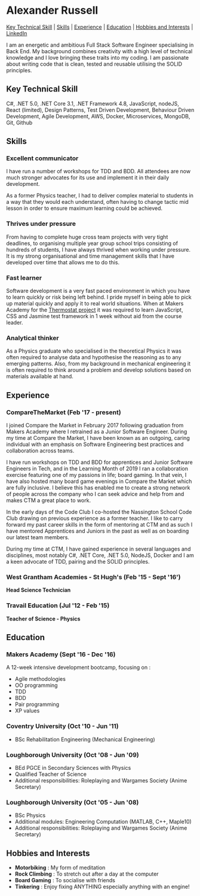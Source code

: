 # Alexander Russell

[Key Technical Skill](#key-technical-skills) | [Skills](#skills) | [Experience](#experience) | [Education](#education) |  [Hobbies and Interests](#hobbies-and-interests) | [LinkedIn](https://uk.linkedin.com/in/alexander-russell-086366132)

I am an energetic and ambitious Full Stack Software Engineer specialising in Back End. My background combines creativity with a high level of technical knowledge and I love bringing these traits into my coding. I am passionate about writing code that is clean, tested and reusable utilising the SOLID principles.

## Key Technical Skill

C#, .NET 5.0, .NET Core 3.1, .NET Framework 4.8, JavaScript, nodeJS, React (limited), Design Patterns, Test Driven Development, Behaviour Driven Development, Agile Development, AWS, Docker, Microservices, MongoDB, Git, Github

## Skills

### Excellent communicator

I have run a number of workshops for TDD and BDD. All attendees are now much stronger advocates for its use and implement it in their daily development.

As a former Physics teacher, I had to deliver complex material to students in a way that they would each understand, often having to change tactic mid lesson in order to ensure maximum learning could be achieved.

### Thrives under pressure

From having to complete huge cross team projects with very tight deadlines, to organising multiple year group school trips consisting of hundreds of students, I have always thrived when working under pressure. It is my strong organisational and time management skills that I have developed over time that allows me to do this.

### Fast learner

Software development is a very fast paced environment in which you have to learn quickly or risk being left behind. I pride myself in being able to pick up material quickly and apply it to real world situations. When at Makers Academy for the [Thermostat project](https://github.com/alexanderwjrussell/thermostatJS) it was required to learn JavaScript, CSS and Jasmine test framework in 1 week without aid from the course leader.

### Analytical thinker

As a Physics graduate who specialised in the theoretical Physics it was often required to analyse data and hypothesise the reasoning as to any emerging patterns. Also, from my background in mechanical engineering it is often required to think around a problem and develop solutions based on materials available at hand.

## Experience

### CompareTheMarket (Feb '17 - present)

I joined Compare the Market in February 2017 following graduation from Makers Academy where I retrained as a Junior Software Engineer. During my time at Compare the Market, I have been known as an outgoing, caring individual with an emphasis on Software Engineering best practices and collaboration across teams.

I have run workshops on TDD and BDD for apprentices and Junior Software Engineers in Tech, and in the Learning Month of 2019 I ran a collaboration exercise featuring one of my passions in life; board gaming. In that vein, I have also hosted many board game evenings in Compare the Market which are fully inclusive. I believe this has enabled me to create a strong network of people across the company who I can seek advice and help from and makes CTM a great place to work.

In the early days of the Code Club I co-hosted the Nassington School Code Club drawing on previous experience as a former teacher. I like to carry forward my past career skills in the form of mentoring at CTM and as such I have mentored Apprentices and Juniors in the past as well as on boarding our latest team members.

During my time at CTM, I have gained experience in several languages and disciplines, most notably C#, .NET Core, .NET 5.0, NodeJS, Docker and I am a keen advocate of TDD, pairing and the SOLID principles.

### West Grantham Academies - St Hugh's (Feb '15 - Sept '16')

**Head Science Technician**

### Travail Education (Jul '12 - Feb '15)

**Teacher of Science - Physics**

## Education

### Makers Academy (Sept '16 - Dec '16)

A 12-week intensive development bootcamp, focusing on :

- Agile methodologies
- OO programming
- TDD
- BDD
- Pair programming
- XP values

### Coventry University (Oct '10 - Jun '11)

- BSc Rehabilitation Engineering (Mechanical Engineering)

### Loughborough University (Oct '08 - Jun '09)

- BEd PGCE in Secondary Sciences with Physics
- Qualified Teacher of Science
- Additional responsibilities: Roleplaying and Wargames Society (Anime Secretary)

### Loughborough University (Oct '05 - Jun '08)

- BSc Physics
- Additional modules: Engineering Computation (MATLAB, C++, Maple10)
- Additional responsibilities: Roleplaying and Wargames Society (Anime Secretary)

## Hobbies and Interests

- **Motorbiking** : My form of meditation
- **Rock Climbing** : To stretch out after a day at the computer
- **Board Gaming** : To socialise with friends
- **Tinkering** : Enjoy fixing ANYTHING especially anything with an engine!
